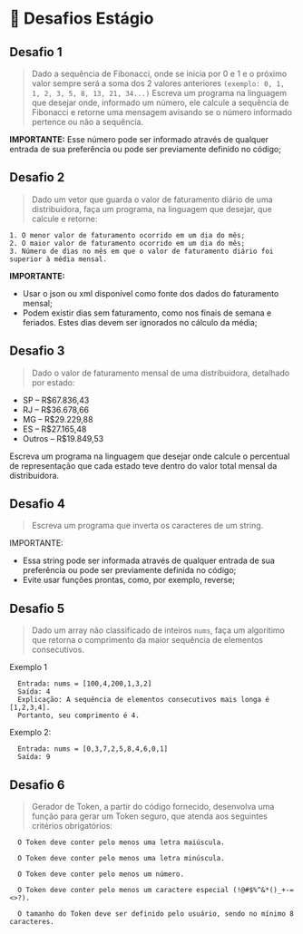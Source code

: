 # 🧠 Desafios Estágio

## Desafio 1
>Dado a sequência de Fibonacci, onde se inicia por 0 e 1 e o próximo valor sempre será a soma dos 2 valores anteriores
```(exemplo: 0, 1, 1, 2, 3, 5, 8, 13, 21, 34...)```
>Escreva um programa na linguagem que desejar onde, informado um número, ele calcule a sequência de Fibonacci e retorne uma mensagem avisando se o número informado pertence ou não a sequência.

**IMPORTANTE:** 
Esse número pode ser informado através de qualquer entrada de sua preferência ou pode ser previamente definido no código;

## Desafio 2
>Dado um vetor que guarda o valor de faturamento diário de uma distribuidora, faça um programa, na linguagem que desejar, que calcule e retorne:
```
1. O menor valor de faturamento ocorrido em um dia do mês;
2. O maior valor de faturamento ocorrido em um dia do mês;
3. Número de dias no mês em que o valor de faturamento diário foi superior à média mensal.
```

**IMPORTANTE:**
* Usar o json ou xml disponível como fonte dos dados do faturamento mensal;
* Podem existir dias sem faturamento, como nos finais de semana e feriados. Estes dias devem ser ignorados no cálculo da média;

## Desafio 3
>Dado o valor de faturamento mensal de uma distribuidora, detalhado por estado:
* SP – R$67.836,43
* RJ – R$36.678,66
* MG – R$29.229,88
* ES – R$27.165,48
* Outros – R$19.849,53

Escreva um programa na linguagem que desejar onde calcule o percentual de representação que cada estado teve dentro do valor total mensal da distribuidora.  

## Desafio 4
>Escreva um programa que inverta os caracteres de um string.

IMPORTANTE:
* Essa string pode ser informada através de qualquer entrada de sua preferência ou pode ser previamente definida no código;
* Evite usar funções prontas, como, por exemplo, reverse;

## Desafio 5
>Dado um array não classificado de inteiros `nums`, faça um algoritimo que retorna o comprimento da maior sequência de elementos consecutivos.

Exemplo 1
```
  Entrada: nums = [100,4,200,1,3,2]
  Saída: 4
  Explicação: A sequência de elementos consecutivos mais longa é [1,2,3,4].
  Portanto, seu comprimento é 4.
```
Exemplo 2:
```
  Entrada: nums = [0,3,7,2,5,8,4,6,0,1]
  Saída: 9
```

## Desafio 6
>Gerador de Token, a partir do código fornecido, desenvolva uma função para gerar um Token seguro, que atenda aos seguintes critérios obrigatórios:

```
  O Token deve conter pelo menos uma letra maiúscula.

  O Token deve conter pelo menos uma letra minúscula.

  O Token deve conter pelo menos um número.

  O Token deve conter pelo menos um caractere especial (!@#$%^&*()_+-=<>?).

  O tamanho do Token deve ser definido pelo usuário, sendo no mínimo 8 caracteres.
```
